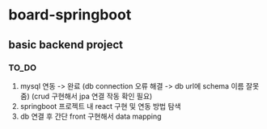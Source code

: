 # board-springboot

## basic backend project

### TO_DO

1. mysql 연동 -> 완료 (db connection 오류 해결 -> db url에 schema 이름 잘못 줌)
   (crud 구현해서 jpa 연결 작동 확인 필요)
2. springboot 프로젝트 내 react 구현 및 연동 방법 탐색
3. db 연결 후 간단 front 구현해서 data mapping
